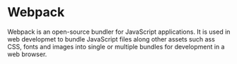 # Webpack

Webpack is an open-source bundler for JavaScript applications. It is used in web developmet to bundle JavaScript files along other assets such ass CSS, fonts and images into single or multiple bundles for development in a web browser.

